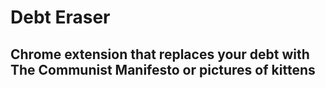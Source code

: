 # Debt Eraser
## Chrome extension that replaces your debt with The Communist Manifesto or pictures of kittens
